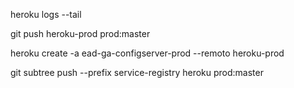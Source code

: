 heroku logs --tail

git push heroku-prod prod:master

heroku create -a ead-ga-configserver-prod --remoto heroku-prod

git subtree push --prefix service-registry heroku prod:master






